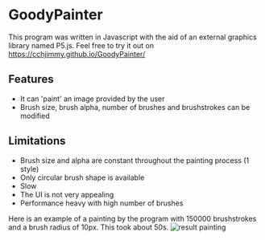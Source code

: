 # GoodyPainter
This program was written in Javascript with the aid of an external graphics library named P5.js. Feel free to try it out on https://cchjimmy.github.io/GoodyPainter/

## Features
* It can 'paint' an image provided by the user
* Brush size, brush alpha, number of brushes and brushstrokes can be modified

## Limitations
* Brush size and alpha are constant throughout the painting process (1 style)
* Only circular brush shape is available
* Slow
* The UI is not very appealing
* Performance heavy with high number of brushes

Here is an example of a painting by the program with 150000 brushstrokes and a brush radius of 10px. This took about 50s.
![result painting](https://github.com/cchjimmy/GoodyPainter/blob/main/resultPainting.png)
